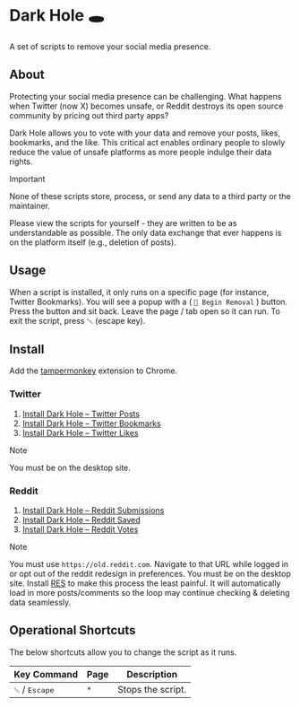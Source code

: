 # Dark Hole 🕳

A set of scripts to remove your social media presence.

## About

Protecting your social media presence can be challenging. What happens when Twitter (now X) becomes unsafe, or Reddit destroys its open source community by pricing out third party apps?

Dark Hole allows you to vote with your data and remove your posts, likes, bookmarks, and the like. This critical act enables ordinary people to slowly reduce the value of unsafe platforms as more people indulge their data rights.

> [!IMPORTANT]
> None of these scripts store, process, or send any data to a third party or the maintainer.

Please view the scripts for yourself - they are written to be as understandable as possible. The only data exchange that ever happens is on the platform itself (e.g., deletion of posts).

## Usage

When a script is installed, it only runs on a specific page (for instance, Twitter Bookmarks). You will see a popup with a ( `🧹 Begin Removal` ) button. Press the button and sit back. Leave the page / tab open so it can run. To exit the script, press <kbd>␛</kbd> (escape key).

## Install

Add the [tampermonkey](https://chrome.google.com/webstore/detail/tampermonkey/dhdgffkkebhmkfjojejmpbldmpobfkfo) extension to Chrome.

### Twitter

1. [Install Dark Hole – Twitter Posts](https://github.com/geotrev/dark-hole/raw/main/dist/posts.user.js)
2. [Install Dark Hole – Twitter Bookmarks](https://github.com/geotrev/dark-hole/raw/main/dist/bookmarks.user.js)
3. [Install Dark Hole – Twitter Likes](https://github.com/geotrev/dark-hole/raw/main/dist/likes.user.js)

> [!NOTE]
> You must be on the desktop site.

### Reddit

1. [Install Dark Hole – Reddit Submissions](https://github.com/geotrev/dark-hole/raw/main/dist/submissions.user.js)
2. [Install Dark Hole – Reddit Saved](https://github.com/geotrev/dark-hole/raw/main/dist/saved.user.js)
3. [Install Dark Hole – Reddit Votes](https://github.com/geotrev/dark-hole/raw/main/dist/votes.user.js)

> [!NOTE]
> You must use `https://old.reddit.com`. Navigate to that URL while logged in or opt out of the reddit redesign in preferences.
> You must be on the desktop site.
> Install [RES](https://redditenhancementsuite.com/) to make this process the least painful. It will automatically load in more posts/comments so the loop may continue checking & deleting data seamlessly.

## Operational Shortcuts

The below shortcuts allow you to change the script as it runs.

| Key Command                      | Page | Description       |
| -------------------------------- | ---- | ----------------- |
| <kbd>␛</kbd> / <kbd>Escape</kbd> | `*`  | Stops the script. |
